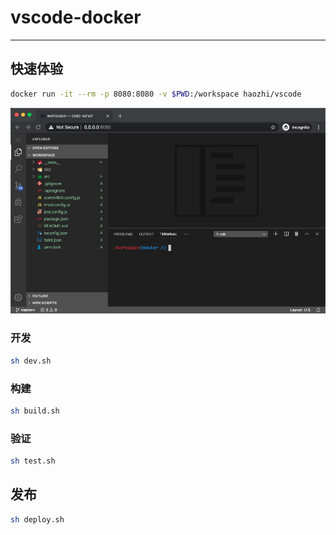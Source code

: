 # vscode-docker

----

## 快速体验

```bash
docker run -it --rm -p 8080:8080 -v $PWD:/workspace haozhi/vscode
```

![snapshot](data/snapshot.png)

### 开发

```bash
sh dev.sh
```

### 构建

```bash
sh build.sh
```

### 验证

```bash
sh test.sh
```

## 发布

```bash
sh deploy.sh
```
